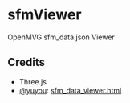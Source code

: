# sfmViewer
OpenMVG sfm_data.json Viewer

## Credits

-   Three.js
-   [@yuyou](https://github.com/yuyou): [sfm_data_viewer.html](https://gist.github.com/yuyou/2665238329ca34f0288b073d735a7bcb)
